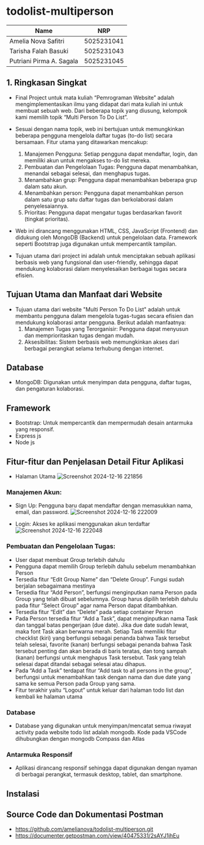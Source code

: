 # todolist-multiperson

| Name           | NRP        | 
| ---            | ---        | 
| Amelia Nova Safitri | 5025231041 | 
| Tarisha Falah Basuki | 5025231043 |
| Putriani Pirma A. Sagala | 5025231045 | 

## 1. Ringkasan Singkat

- Final Project untuk mata kuliah “Pemrograman Website” adalah mengimplementasikan ilmu yang didapat dari mata kuliah ini untuk membuat sebuah web. Dari beberapa topik yang diusung, kelompok kami memilih topik “Multi Person To Do List”. 

- Sesuai dengan nama topik, web ini bertujuan untuk memungkinkan beberapa pengguna mengelola daftar tugas (to-do list) secara bersamaan. Fitur utama yang ditawarkan mencakup:  

  1. Manajemen Pengguna: Setiap pengguna dapat mendaftar, login, dan memiliki akun untuk mengakses to-do list mereka.  
  2. Pembuatan dan Pengelolaan Tugas: Pengguna dapat menambahkan, menandai sebagai selesai, dan menghapus tugas.  
  3. Menambahkan grup: Pengguna dapat menambahkan beberapa grup dalam satu akun.
  4. Menambahkan person: Pengguna dapat menambahkan person dalam satu grup satu daftar tugas dan berkolaborasi dalam penyelesaiannya.  
  5. Prioritas: Pengguna dapat mengatur tugas berdasarkan favorit (tingkat prioritas).

- Web ini dirancang menggunakan HTML, CSS, JavaScript (Frontend) dan didukung oleh MongoDB (Backend) untuk pengelolaan data. Framework seperti Bootstrap juga digunakan untuk mempercantik tampilan.

- Tujuan utama dari project ini adalah untuk menciptakan sebuah aplikasi berbasis web yang fungsional dan user-friendly, sehingga dapat mendukung kolaborasi dalam menyelesaikan berbagai tugas secara efisien.


## Tujuan Utama dan Manfaat dari Website

- Tujuan utama dari website "Multi Person To Do List" adalah untuk membantu pengguna dalam mengelola tugas-tugas secara efisien dan mendukung kolaborasi antar pengguna. Berikut adalah manfaatnya:
  1. Manajemen Tugas yang Terorganisir: Pengguna dapat menyusun dan memprioritaskan tugas dengan mudah.
  2. Aksesibilitas: Sistem berbasis web memungkinkan akses dari berbagai perangkat selama terhubung dengan internet.

## Database

- MongoDB: Digunakan untuk menyimpan data pengguna, daftar tugas, dan pengaturan kolaborasi.

## Framework

- Bootstrap: Untuk mempercantik dan mempermudah desain antarmuka yang responsif.
- Express js
- Node js

## Fitur-fitur dan Penjelasan Detail Fitur Aplikasi

- Halaman Utama
  ![Screenshot 2024-12-16 221856](https://github.com/user-attachments/assets/c0c78132-931d-4d4e-bde2-91e1589e1418)

### Manajemen Akun:
- Sign Up: Pengguna baru dapat mendaftar dengan memasukkan nama, email, dan password.
  ![Screenshot 2024-12-16 222009](https://github.com/user-attachments/assets/c8ad76e4-5dfa-408b-94dc-c401a57c6409)

- Login: Akses ke aplikasi menggunakan akun terdaftar
  ![Screenshot 2024-12-16 222048](https://github.com/user-attachments/assets/64ce4cbc-2898-464f-8b3d-76c4b14c2563)

### Pembuatan dan Pengelolaan Tugas:

- User dapat membuat Group terlebih dahulu
- Pengguna dapat memilih Group terlebih dahulu sebelum menambahkan Person
- Tersedia fitur “Edit Group Name” dan “Delete Group”. Fungsi sudah berjalan sebagaimana mestinya
- Tersedia fitur “Add Person”, berfungsi menginputkan nama Person pada Group yang telah dibuat sebelumnya. Group harus dipilih terlebih dahulu pada fitur “Select Group” agar nama Person dapat ditambahkan.
- Tersedia fitur “Edit” dan “Delete” pada setiap container Person
- Pada Person tersedia fitur “Add a Task”, dapat menginputkan nama Task dan tanggal batas pengerjaan (due date). Jika due date sudah lewat, maka font Task akan berwarna merah. Setiap Task memiliki fitur checklist (kiri) yang berfungsi sebagai penanda bahwa Task tersebut telah selesai,  favorite (kanan) berfungsi sebagai penanda bahwa Task tersebut penting dan akan berada di baris teratas, dan tong sampah (kanan) berfungsi untuk menghapus Task tersebut. Task yang telah selesai dapat ditandai sebagai selesai atau dihapus.
- Pada “Add a Task” terdapat fitur “Add task to all persons in the group”, berfungsi untuk menambahkan task dengan nama dan due date yang sama ke semua Person pada Group yang sama.
- Fitur terakhir yaitu “Logout” untuk keluar dari halaman todo list dan kembali ke halaman utama

### Database

- Database yang digunakan untuk menyimpan/mencatat semua riwayat activity pada website todo list adalah mongodb. Kode pada VSCode dihubungkan dengan mongodb Compass dan Atlas

### Antarmuka Responsif

- Aplikasi dirancang responsif sehingga dapat digunakan dengan nyaman di berbagai perangkat, termasuk desktop, tablet, dan smartphone.

## Instalasi

## Source Code dan Dokumentasi Postman

- https://github.com/amelianova/todolist-multiperson.git
- https://documenter.getpostman.com/view/40475331/2sAYJ1jhEu


